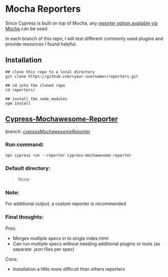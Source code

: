 # Mocha Reporters 

Since Cypress is built on top of Mocha, any [reporter option available via Mocha](https://mochajs.org/#reporters) can be used.

In each branch of this repo, I will test different commonly used plugins and provide resources I found helpful.

## Installation
```
## clone this repo to a local directory
git clone https://github.com/<your-username>/reporters.git

## cd into the cloned repo
cd reporters/

## install the node_modules
npm install
```

## [Cypress-Mochawesome-Reporter](https://github.com/LironEr/cypress-mochawesome-reporter)
*branch: [cypressMochawesomeReporter](https://github.com/conversaShawn/reporters/tree/cypressMochawesomeReporter)*

### Run command:
`npx cypress run --reporter cypress-mochawesome-reporter`
### Default directory:
> None

### Note:
For additional output, a custom reporter is recommended

### Final thoughts:
Pros:
- Merges multiple specs in to single index.html
- Can run multiple specs without needing additional plugins or tools (as separate .json files per spec)

Cons:
- Installation a little more difficult than others reporters